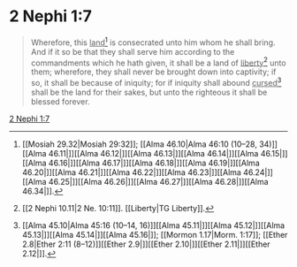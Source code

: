 # 2 Nephi 1:7

> Wherefore, this <u>land</u>[^a] is consecrated unto him whom he shall bring. And if it so be that they shall serve him according to the commandments which he hath given, it shall be a land of <u>liberty</u>[^b] unto them; wherefore, they shall never be brought down into captivity; if so, it shall be because of iniquity; for if iniquity shall abound <u>cursed</u>[^c] shall be the land for their sakes, but unto the righteous it shall be blessed forever.

[2 Nephi 1:7](https://www.churchofjesuschrist.org/study/scriptures/bofm/2-ne/1?lang=eng&id=p7#p7)


[^a]: [[Mosiah 29.32|Mosiah 29:32]]; [[Alma 46.10|Alma 46:10 (10–28, 34)]][[Alma 46.11|]][[Alma 46.12|]][[Alma 46.13|]][[Alma 46.14|]][[Alma 46.15|]][[Alma 46.16|]][[Alma 46.17|]][[Alma 46.18|]][[Alma 46.19|]][[Alma 46.20|]][[Alma 46.21|]][[Alma 46.22|]][[Alma 46.23|]][[Alma 46.24|]][[Alma 46.25|]][[Alma 46.26|]][[Alma 46.27|]][[Alma 46.28|]][[Alma 46.34|]].  
[^b]: [[2 Nephi 10.11|2 Ne. 10:11]]. [[Liberty|TG Liberty]].  
[^c]: [[Alma 45.10|Alma 45:16 (10–14, 16)]][[Alma 45.11|]][[Alma 45.12|]][[Alma 45.13|]][[Alma 45.14|]][[Alma 45.16|]]; [[Mormon 1.17|Morm. 1:17]]; [[Ether 2.8|Ether 2:11 (8–12)]][[Ether 2.9|]][[Ether 2.10|]][[Ether 2.11|]][[Ether 2.12|]].  
